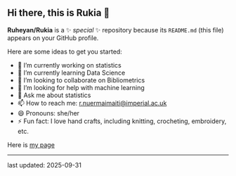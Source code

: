 ## Hi there, this is Rukia 👋


**Ruheyan/Rukia** is a ✨ _special_ ✨ repository because its `README.md` (this file) appears on your GitHub profile.

Here are some ideas to get you started:

- 🔭 I’m currently working on statistics
- 🌱 I’m currently learning Data Science
- 👯 I’m looking to collaborate on Bibliometrics
- 🤔 I’m looking for help with machine learning
- 💬 Ask me about statistics
- 📫 How to reach me: [r.nuermaimaiti@imperial.ac.uk](mailto:r.nuermaimaiti@imperial.ac.uk)
- 😄 Pronouns: she/her
- ⚡ Fun fact: I love hand crafts, including knitting, crocheting, embroidery, etc.

Here is [my page](https://profiles.imperial.ac.uk/r.nuermaimaiti)
  

------
last updated: 2025-09-31

